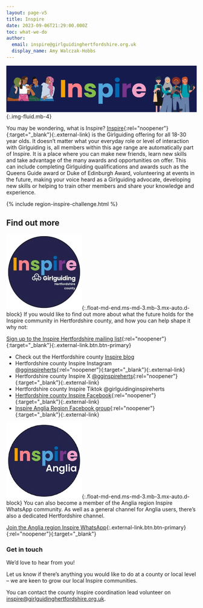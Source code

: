 ```yaml
---
layout: page-v5
title: Inspire
date: 2023-09-06T21:29:00.000Z
toc: what-we-do
author:
  email: inspire@girlguidinghertfordshire.org.uk
  display_name: Amy Walczak-Hobbs
---
```

![Inspire](/assets/images/2024/06/inspire-banner.webp){:.img-fluid.mb-4}

You may be wondering, what is Inspire? [Inspire](https://www.girlguiding.org.uk/what-we-do/inspire/){:rel="noopener"}{:target="_blank"}{:.external-link} is the Girlguiding offering for all 18-30 year olds. It doesn’t matter what your everyday role or level of interaction with Girlguiding is, all members within this age range are automatically part of Inspire. It is a place where you can make new friends, learn new skills and take advantage of the many awards and opportunities on offer. This can include completing Girlguiding qualifications and awards such as the Queens Guide award or Duke of Edinburgh Award, volunteering at events in the future, making your voice heard as a Girlguiding advocate, developing new skills or helping to train other members and share your knowledge and experience.

{% include region-inspire-challenge.html %}

## Find out more

![Inspire Hertfordshire logo](/assets/images/2025/02/inspire-herts-logo.webp){:.float-md-end.ms-md-3.mb-3.mx-auto.d-block}
If you would like to find out more about what the future holds for the Inspire community in Hertfordshire county, and how you can help shape it why not:

[Sign up to the Inspire Hertfordshire mailing list](https://forms.office.com/Pages/ResponsePage.aspx?id=3yob_CzTykeMNWNnWM6OwczGfA2WEfJBqWr-IKbcP0lUNUUwMThRV0VFNDRBMTdKNUtUV1BGRU5BUS4u){:rel="noopener"}{:target="_blank"}{:.external-link.btn.btn-primary}

- Check out the Hertfordshire county [Inspire blog](blog/)
- Hertfordshire county Inspire Instagram [@gginspireherts](https://www.instagram.com/gginspireherts/){:rel="noopener"}{:target="_blank"}{:.external-link}
- Hertfordshire county Inspire X  [@gginspireherts](https://x.com/gginspireherts){:rel="noopener"}{:target="_blank"}{:.external-link}
- Hertfordshire county Inspire Tiktok @girlguidinginspireherts
- [Hertfordshire county Inspire Facebook](https://www.facebook.com/share/164S9AsGdv/?mibextid=wwXIfr){:rel="noopener"}{:target="_blank"}{:.external-link}
- [Inspire Anglia Region Facebook group](https://www.facebook.com/groups/472146129995847){:rel="noopener"}{:target="_blank"}{:.external-link}

![Inspire Anglia logo](/assets/images/2024/06/inspireanglia.webp){:.float-md-end.ms-md-3.mb-3.mx-auto.d-block}
You can also become a member of the Anglia region Inspire WhatsApp community. As well as a general channel for Anglia users, there’s also a dedicated Hertfordshire channel.

[Join the Anglia region Inspire WhatsApp](https://chat.whatsapp.com/LLHzY6KdmhpFETHuyqZBkL){:.external-link.btn.btn-primary}{:rel="noopener"}{:target="_blank"}

### Get in touch

We’d love to hear from you!  

Let us know if there’s anything you would like to do at a county or local level – we are keen to grow our local Inspire communities.

You can contact the county Inspire coordination lead volunteer on <inspire@girlguidinghertfordshire.org.uk>.
